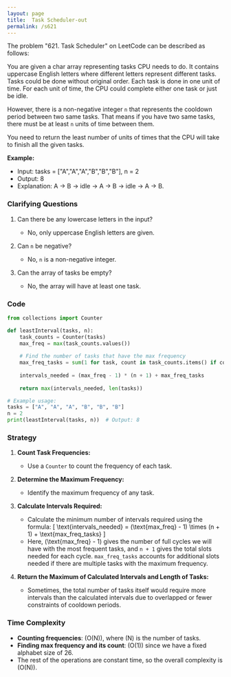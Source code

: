```yaml
---
layout: page
title:  Task Scheduler-out
permalink: /s621
---
```


The problem "621. Task Scheduler" on LeetCode can be described as follows:

You are given a char array representing tasks CPU needs to do. It contains uppercase English letters where different letters represent different tasks. Tasks could be done without original order. Each task is done in one unit of time. For each unit of time, the CPU could complete either one task or just be idle.

However, there is a non-negative integer `n` that represents the cooldown period between two same tasks. That means if you have two same tasks, there must be at least `n` units of time between them.

You need to return the least number of units of times that the CPU will take to finish all the given tasks.

**Example:**

- Input: tasks = ["A","A","A","B","B","B"], n = 2
- Output: 8
- Explanation: A -> B -> idle -> A -> B -> idle -> A -> B.

### Clarifying Questions

1. Can there be any lowercase letters in the input?
   - No, only uppercase English letters are given.
   
2. Can `n` be negative?
   - No, `n` is a non-negative integer.
   
3. Can the array of tasks be empty?
   - No, the array will have at least one task.

### Code

```python
from collections import Counter

def leastInterval(tasks, n):
    task_counts = Counter(tasks)
    max_freq = max(task_counts.values())
    
    # Find the number of tasks that have the max frequency
    max_freq_tasks = sum(1 for task, count in task_counts.items() if count == max_freq)
    
    intervals_needed = (max_freq - 1) * (n + 1) + max_freq_tasks
    
    return max(intervals_needed, len(tasks))

# Example usage:
tasks = ["A", "A", "A", "B", "B", "B"]
n = 2
print(leastInterval(tasks, n))  # Output: 8
```

### Strategy

1. **Count Task Frequencies:**
   - Use a `Counter` to count the frequency of each task.
  
2. **Determine the Maximum Frequency:**
   - Identify the maximum frequency of any task.
  
3. **Calculate Intervals Required:**
   - Calculate the minimum number of intervals required using the formula:
     \[
     \text{intervals\_needed} = (\text{max\_freq} - 1) \times (n + 1) + \text{max\_freq\_tasks}
     \]
   - Here, \(\text{max\_freq} - 1\) gives the number of full cycles we will have with the most frequent tasks, and `n + 1` gives the total slots needed for each cycle. `max_freq_tasks` accounts for additional slots needed if there are multiple tasks with the maximum frequency.
   
4. **Return the Maximum of Calculated Intervals and Length of Tasks:**
   - Sometimes, the total number of tasks itself would require more intervals than the calculated intervals due to overlapped or fewer constraints of cooldown periods.

### Time Complexity

- **Counting frequencies**: \(O(N)\), where \(N\) is the number of tasks.
- **Finding max frequency and its count**: \(O(1)\) since we have a fixed alphabet size of 26.
- The rest of the operations are constant time, so the overall complexity is \(O(N)\).